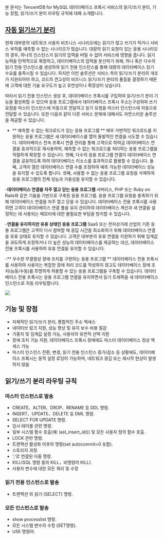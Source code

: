 본 문서는 TencentDB for MySQL 데이터베이스 프록시 서비스의 읽기/쓰기 분리, 기능 장점, 읽기/쓰기 분리 라우팅 규칙에 대해 소개합니다. 

## [자동 읽기쓰기 분리](id:zddxfl)
현재 대부분의 네트워크 사용자 비즈니스 시나리오에는 읽기가 많고 쓰기가 적거나 서비스 부하를 예측할 수 없는 시나리오가 많습니다. 대량의 읽기 요청이 있는 응용 시나리오의 경우, 하나의 인스턴스가 읽기의 압력을 버틸 수 없어 서비스에 영향을 줍니다. 읽기 능력을 탄력적으로 확장하고, 데이터베이스의 압력을 분산하기 위해, 하나 혹은 다수의 읽기 전용 인스턴스를 생성하여 읽기 전용 인스턴스를 통해 대량의 데이터베이스 읽기 수요를 충족시킬 수 있습니다. 하지만 이런 솔루션은 서비스 측의 읽기/쓰기 분리의 개조가 지원되어야 하고, 코드의 견고성이 비즈니스 읽기/쓰기 분리의 품질을 결정하기 때문에 고객에 대한 기술 요구도가 높고 유연성이나 확장성이 낮습니다. 

따라서 읽기 전용 인스턴스 생성 후, 데이터베이스 프록시를 구입하여 읽기/쓰기 분리 기능을 활성화할 수 있으며 응용 프로그램에서 데이터베이스 프록시 주소는구성하여 쓰기 요청을 마스터 인스턴스에 자동으로 전달하고 읽기 요청을 마스터 인스턴스에 자동으로 전달할 수 있습니다. 또한 다음과 같이 다른 서비스 문제에 대해서도 자연스러운 솔루션을 제공할 수 있습니다.
- ** 예측할 수 없는 워크로드가 있는 응용 프로그램 **
매우 가변적인 워크로드를 지원하는 응용 프로그램은 새 데이터베이스를 열어 돌발적인 연결을 시도할 수 있습니다. 데이터베이스 전속 프록시 연결 관리를 통해 고객으로 하여금 데이터베이스 연결을 효과적으로 재사용하여, 예측할 수 없는 워크로드를 처리하는 응용 프로그램을 적절하게 확장할 수 있습니다.
첫째, 다수의 응용 프로그램 연결이 데이터베이스 연결을 공유하도록 하여 데이터베이스 리소스를 효과적으로 활용할 수 있습니다. 둘째, 고객이 열린 데이터베이스 연결 수를 조정하여 예측 가능한 데이터베이스 성능을 유지할 수 있도록 합니다. 셋째, 사용할 수 없는 응용 프로그램 요청을 삭제하여 응용 프로그램의 전체 성능과 가용성을 유지할 수 있습니다.

-**데이터베이스 연결을 자주 열고 닫는 응용 프로그램**
서버리스, PHP 또는 Ruby on Rails와 같은 기술을 기반으로 구축된 응용 프로그램. 응용 프로그램 요청을 충족하기 위해 데이터베이스 연결을 자주 열고 닫을 수 있습니다.
데이터베이스 전용 프록시를 사용하면 고객이 데이터베이스 연결 풀을 유지 관리하여 데이터베이스 계산과 새 연결을 설정하는 데 사용되는 메모리에 대한 불필요한 부담을 방지할 수 있습니다.

-**연결을 유지하지만 유휴 상태인 응용 프로그램**
SaaS 또는 전자상거래 산업의 기존 응용 프로그램은 고객이 다시 참여할 때 응답 시간을 최소화하기 위해 데이터베이스 연결을 유휴 상태로 유지할 수 있습니다. 고객은 대부분의 유휴 연결을 지원하기 위해 임계값을 과도하게 조정하거나 더 높은 성능의 데이터베이스를 제공하는 대신, 데이터베이스 전용 프록시를 사용하여 유휴 연결을 유지할 수 있습니다.

-** 우수한 무결절성 장애 조치를 구현하는 응용 프로그램 **
데이터베이스 전용 프록시를 사용하여 사용자는 복잡한 장애 처리 코드를 작성하지 않고도 데이터베이스 장애 조치(능동/수동)를 투명하게 허용할 수 있는 응용 프로그램을 구축할 수 있습니다. 데이터베이스 전용 프록시는 응용 프로그램 연결을 유지하면서 읽기 트래픽을 새 데이터베이스 인스턴스로 자동 라우팅합니다.

![](https://main.qcloudimg.com/raw/a5f23e2235bc918b1a7e816c8f2c947b.png)

## 기능 및 장점
- 자체적인 읽기/쓰기 분리, 통합적인 주소 액세스
- 네이티브 링크 지원, 성능 향상 및 유지 보수 비용 절감
- 가중치 및 임계값 설정 가능, 사용자의 유연적 선택 지원
- 장애 조치 기능 지원, 데이터베이스 프록시 장애에도 마스터 데이터베이스 정상 액세스 가능
- 마스터 인스턴스 전환, 변경, 읽기 전용 인스턴스 증가/감소 등 상황에도, 데이터베이스 프록시는 동적 설정 로딩이 가능하며, 네트워크 끊김 또는 재시작 현상이 발생하지 않음

## 읽기/쓰기 분리 라우팅 규칙
### 마스터 인스턴스로 발송
- CREATE、ALTER、DROP、RENAME 등 DDL 명령.
- INSERT、UPDATE、DELETE 등 DML 명령.
- SELECT FOR UPDATE 명령.
- 임시 테이블 관련 명령.
- 일부 시스템 함수 호출(예: last_insert_id()) 및 모든 사용자 정의 함수 호출.
- LOCK 관련 명령.
- 트랜잭션 활성화 이후의 명령(set autocommit=0 포함).
- 스토리지 과정.
- ‘;’로 연결된 다중 명령.
- KILL(SQL 명령 중의 KILL，비명령어 KILL).
- 사용자 변수에 대한 모든 쿼리 및 수정

### 읽기 전용 인스턴스로 발송
- 트랜잭션 외 읽기 (SELECT) 명령.

### 모든 인스턴스로 발송
- show processlist 명령.
- 모든 시스템 변수의 수정 (SET명령).
- USE 명령어.
